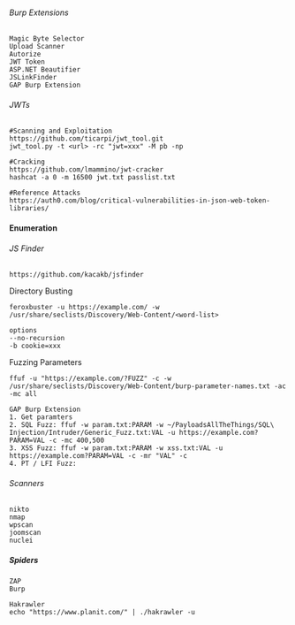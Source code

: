 ###### Burp Extensions
```
Magic Byte Selector
Upload Scanner
Autorize
JWT Token
ASP.NET Beautifier
JSLinkFinder
GAP Burp Extension
```

###### JWTs
```
#Scanning and Exploitation
https://github.com/ticarpi/jwt_tool.git
jwt_tool.py -t <url> -rc "jwt=xxx" -M pb -np

#Cracking
https://github.com/lmammino/jwt-cracker
hashcat -a 0 -m 16500 jwt.txt passlist.txt

#Reference Attacks
https://auth0.com/blog/critical-vulnerabilities-in-json-web-token-libraries/
```

#### Enumeration
###### JS Finder
```
https://github.com/kacakb/jsfinder
```

Directory Busting
```
feroxbuster -u https://example.com/ -w /usr/share/seclists/Discovery/Web-Content/<word-list>

options
--no-recursion
-b cookie=xxx
```

Fuzzing Parameters
```
ffuf -u "https://example.com/?FUZZ" -c -w /usr/share/seclists/Discovery/Web-Content/burp-parameter-names.txt -ac -mc all

GAP Burp Extension
1. Get paramters
2. SQL Fuzz: ffuf -w param.txt:PARAM -w ~/PayloadsAllTheThings/SQL\ Injection/Intruder/Generic_Fuzz.txt:VAL -u https://example.com?PARAM=VAL -c -mc 400,500
3. XSS Fuzz: ffuf -w param.txt:PARAM -w xss.txt:VAL -u https://example.com?PARAM=VAL -c -mr "VAL" -c
4. PT / LFI Fuzz:
```
###### Scanners
```
nikto
nmap
wpscan
joomscan
nuclei
```

##### Spiders
```
ZAP
Burp

Hakrawler
echo "https://www.planit.com/" | ./hakrawler -u
```